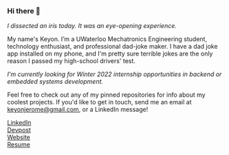 ### Hi there 👋

_I dissected an iris today. It was an eye-opening experience._

My name's Keyon. I’m a UWaterloo Mechatronics Engineering student, technology enthusiast, and professional dad-joke maker. I have a dad joke app installed on my phone, and I'm pretty sure terrible jokes are the only reason I passed my high-school drivers' test.

*I'm currently looking for Winter 2022 internship opportunities in backend or embedded systems development.*

Feel free to check out any of my pinned repositories for info about my coolest projects. If you'd like to get in touch, send me an email at keyonjerome@gmail.com, or a LinkedIn message!

[LinkedIn](https://www.linkedin.com/in/keyonjerome) \
[Devpost](https://devpost.com/Keyon-Jerome) \
[Website](https://keyonjerome.co) \
[Resume](https://github.com/keyonjerome/keyonjerome/files/6935457/Keyon_Jerome_Resume_CS-WS-Rearranged-3.pdf) 

<!--[Keyon_Jerome_Resume_CS-WS-Rearranged-3.pdf](https://github.com/keyonjerome/keyonjerome/files/6935457/Keyon_Jerome_Resume_CS-WS-Rearranged-3.pdf)

**keyonjerome/keyonjerome** is a ✨ _special_ ✨ repository because its `README.md` (this file) appears on your GitHub profile.

Here are some ideas to get you started:

- 🔭 I’m currently working on ...
- 🌱 I’m currently learning ...
- 👯 I’m looking to collaborate on ...
- 🤔 I’m looking for help with ...
- 💬 Ask me about ...
- 📫 How to reach me: ...
- 😄 Pronouns: ...
- ⚡ Fun fact: ...
-->
